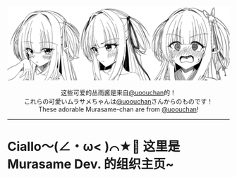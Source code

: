 ![Kawaii Murasame!](https://github.com/Murasame-Dev/.github/blob/main/profile/kawaii.jpg)

<p align="center">
这些可爱的丛雨酱是来自<a href="https://x.com/uoouchan">@uoouchan</a>的！<br>
これらの可愛いムラサメちゃんは<a href="https://x.com/uoouchan">@uoouchan</a>さんからのものです！<br>
These adorable Murasame-chan are from <a href="https://x.com/uoouchan">@uoouchan</a>! 
</p>

---

# Ciallo～(∠・ω< )⌒★👋 这里是 Murasame Dev. 的组织主页~

